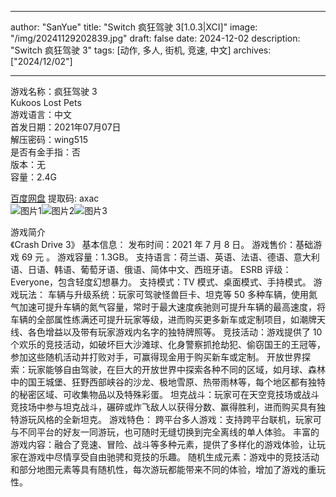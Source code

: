 
---
author: "SanYue"
title: "Switch 疯狂驾驶 3[1.0.3|XCI]"
image: "/img/20241129202839.jpg"
draft: false
date: 2024-12-02
description: "Switch 疯狂驾驶 3"
tags: [动作, 多人, 街机, 竞速, 中文]
archives: ["2024/12/02"]

---

游戏名称：疯狂驾驶 3   
Kukoos Lost Pets    
游戏语言：中文  
首发日期：2021年07月07日  
解压密码：wing515  
是否有金手指：否  
版本：无   
容量：2.4G

[百度网盘](https://pan.baidu.com/s/169_elKPuWeFlSnYUUzBeKw) 提取码: axac  
![图片1](/img/7fb569.jpg)![图片2](/img/fbead4.jpg)![图片3](/img/b3be00.jpg)  

游戏简介  
《Crash Drive 3》
基本信息：
发布时间：2021 年 7 月 8 日。
游戏售价：基础游戏 69 元 。
游戏容量：1.3GB。
支持语言：荷兰语、英语、法语、德语、意大利语、日语、韩语、葡萄牙语、俄语、简体中文、西班牙语。
ESRB 评级：Everyone，包含轻度幻想暴力。
支持模式：TV 模式、桌面模式、手持模式。
游戏玩法：
车辆与升级系统：玩家可驾驶怪兽巨卡、坦克等 50 多种车辆，使用氮气加速可提升车辆的氮气容量，常时于最大速度疾驰则可提升车辆的最高速度，将车辆的全部属性练满还可提升玩家等级，进而购买更多新车或定制项目，如潮牌天线、各色增益以及带有玩家游戏内名字的独特牌照等。
竞技活动：游戏提供了 10 个欢乐的竞技活动，如破坏巨大沙滩球、化身警察抓抢劫犯、偷窃国王的王冠等，参加这些随机活动并打败对手，可赢得现金用于购买新车或定制。
开放世界探索：玩家能够自由驾驶，在巨大的开放世界中探索各种不同的区域，如月球、森林中的国王城堡、狂野西部峡谷的沙龙、极地雪原、热带雨林等，每个地区都有独特的秘密区域、可收集物品以及特殊彩蛋。
坦克战斗：玩家可在天空竞技场或战斗竞技场中参与坦克战斗，碾碎或炸飞敌人以获得分数、赢得胜利，进而购买具有独特游玩风格的全新坦克。
游戏特色：
跨平台多人游戏：支持跨平台联机，玩家可与不同平台的好友一同游玩，也可随时无缝切换到完全离线的单人体验。
丰富的游戏内容：融合了竞速、冒险、战斗等多种元素，提供了多样化的游戏体验，让玩家在游戏中尽情享受自由驰骋和竞技的乐趣。
随机生成元素：游戏中的竞技活动和部分地图元素等具有随机性，每次游玩都能带来不同的体验，增加了游戏的重玩性。
